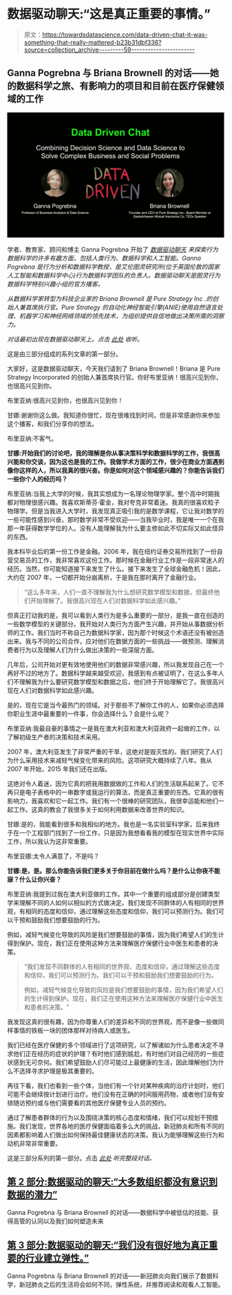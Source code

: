 # 数据驱动聊天:“这是真正重要的事情。”

> 原文：<https://towardsdatascience.com/data-driven-chat-it-was-something-that-really-mattered-b23b31dbf336?source=collection_archive---------59----------------------->

## Ganna Pogrebna 与 Briana Brownell 的对话——她的数据科学之旅、有影响力的项目和目前在医疗保健领域的工作

![](img/863c9101d47aa65ae2911ec524bf4f09.png)

学者、教育家、顾问和博主 Ganna Pogrebna 开始了 [*数据驱动聊天*](http://bit.ly/datadrivenchat) *来探索行为数据科学的许多有趣方面，包括人类行为、数据科学和人工智能。Ganna Pogrebna 是行为分析和数据科学教授，是艾伦图灵研究所(位于英国伦敦的国家人工智能和数据科学中心)行为数据科学团队的负责人。数据驱动聊天是图灵行为数据科学特别兴趣小组的官方播客。*

*从数据科学家转型为科技企业家的 Briana Brownell 是 Pure Strategy Inc .的创始人兼首席执行官。Pure Strategy 的自动化神经智能引擎(ANIE)使用自然语言处理、机器学习和神经网络领域的领先技术，为组织提供自信地做出决策所需的洞察力。*

*对话最初出现在数据驱动聊天上。点击* [*此处*](https://www.youtube.com/watch?v=0OnxoGFVuXU) *收听。*

这是由三部分组成的系列文章的第一部分。

大家好，这是数据驱动聊天，今天我们请到了 Briana Brownell！Briana 是 Pure Strategy Incorporated 的创始人兼首席执行官。你好布里亚纳！很高兴见到你，也很高兴见到你。

布里亚纳:很高兴见到你，也很高兴见到你！

甘娜:谢谢你这么做。我知道你很忙，现在很难找到时间，但是非常感谢你来参加这个播客，和我们分享你的想法。

布里亚纳:不客气。

**甘娜:开始我们的讨论吧，我的理解是你从事决策科学和数据科学的工作，我很高兴能和你交谈，因为这也是我的工作。我做学术方面的工作，很少在商业方面遇到像你这样的人，所以我真的很兴奋。你是如何对这个领域感兴趣的？你能告诉我们一些你个人的经历吗？**

布里亚纳:当我上大学的时候，我其实想成为一名理论物理学家。整个高中时期我都对物理很感兴趣。我喜欢斯蒂芬·霍金，我对夸克非常着迷。我真的很喜欢粒子物理学。但是当我进入大学时，我发现真正吸引我的是数学课程，它让我对数学的一些可能性感到兴奋。那时数学非常不受欢迎——当我毕业时，我是唯一一个在我那一年获得数学学位的人。没有人能理解我为什么要主修如此不切实际又如此怪异的东西。

我本科毕业后的第一份工作是金融。2006 年，我在纽约证券交易所找到了一份自营交易员的工作，我非常喜欢这份工作。那时候在金融行业工作是一段非常迷人的经历。当然，你可能知道接下来发生了什么。接下来发生了全球金融危机！因此，大约在 2007 年，一切都开始分崩离析，于是我在那时离开了金融行业。

> “这么多年来，人们一直不理解我为什么想研究数学模型和数据，但最终他们开始理解了。我很高兴现在人们对数据科学如此感兴趣。”

但真正打动我的是，我可以看到人类行为是多么重要的一部分，是我一直在创造的一些数学模型的关键部分。我开始对人类行为方面产生兴趣，并开始从事数据分析师的工作。我们当时不称自己为数据科学家，因为那个时候这个术语还没有被创造出来。我与不同的公司合作，应对他们在数据方面的一些挑战——做预测、理解消费者行为以及理解人们为什么做出决策的一些深层方面。

几年后，公司开始对更有效地使用他们的数据非常感兴趣，所以我发现自己在一个再好不过的地方了。数据科学越来越受欢迎，我感到有点被证明了，在这么多年人们不理解我为什么要研究数学模型和数据之后，他们终于开始理解它了。我很高兴现在人们对数据科学如此感兴趣。

是的，现在它是当今最热门的领域。对于那些不了解你工作的人，如果你必须选择你职业生涯中最重要的一件事，你会选择什么？会是什么呢？

布里亚纳:我最自豪的事情之一是我在澳大利亚和澳大利亚政府一起做的工作，以了解初级生产者的决策和技术采用。

2007 年，澳大利亚发生了非常严重的干旱，这绝对是毁灭性的。我们研究了人们为什么采用技术来减轻气候变化带来的风险。这项研究大概持续了八年。我从 2007 年开始，2015 年我们还在出版。

这绝对令人着迷，因为它真的把我用数据做的工作和人们的生活联系起来了。它不再只是电子表格中的一串数字或我运行的算法，而是真正重要的东西。它真的很有影响力，我喜欢和它一起工作。我们有一个很棒的研究团队，我很幸运能和他们一起工作。这真的教会了我很多关于如何利用数据来改善世界的知识。

甘娜:是的，我能看到很多和我相似的地方。我也是一名实验室科学家，后来我终于在一个工程部门找到了一份工作，只是因为我想看看我的模型在现实世界中实际工作，所以我认为这非常重要。

布里亚娜:太令人满意了，不是吗？

**甘娜:是，是。那么你能告诉我们更多关于你目前在做什么吗？是什么让你夜不能寐？什么让你兴奋？**

布里亚纳:我提到过我在澳大利亚做的工作。其中一个重要的组成部分是创建类型学来理解不同的人如何以相似的方式做决定。我们发现不同群体的人有相同的世界观，有相同的态度和信仰，通过理解这些态度和信仰，我们可以预测行为。我们可以干预和鼓励我们想要鼓励的行为。

例如，减轻气候变化导致的风险是我们想要鼓励的事情，因为我们希望人们的生计得到保护。现在，我们正在使用这种方法来理解医疗保健行业中医生和患者的决策。

> “我们发现不同群体的人有相同的世界观、态度和信仰，通过理解这些态度和信仰，我们可以预测行为。我们可以干预和鼓励我们想要鼓励的行为。
> 
> 例如，减轻气候变化导致的风险是我们想要鼓励的事情，因为我们希望人们的生计得到保护。现在，我们正在使用这种方法来理解医疗保健行业中医生和患者的决策。"

我发现这真的很有趣，因为你尊重人们的差异和不同的世界观，而不是像一些做同样事情的铁板一块的团体那样对待病人或医生。

我们已经在医疗保健的多个领域进行了这项研究，以了解诸如为什么患者决定不寻求他们正在经历的症状的护理？有时他们感到尴尬，有时他们对自己经历的一些症状感到无可奈何。我们希望鼓励人们尽可能过上最健康的生活，因此理解他们为什么不选择寻求护理是极其重要的。

再往下看，我们也看到一些个体，当他们有一个针对某种疾病的治疗计划时，他们可能不会继续按计划进行治疗。他们没有在正确的时间服用药物，或者他们没有安排随访预约或与他们需要看的其他医疗保健专业人员的预约。

通过了解患者群体的行为以及围绕决策的核心态度和情绪，我们可以规划干预措施。我们发现，世界各地的医疗保健面临着多么大的挑战，新冠肺炎和所有不同的因素都影响着人们做出如何保持最佳健康状态的决策。我认为能够理解这些行为和动机非常非常重要。

这是三部分系列的第一部分。点击 [*此处*](https://www.youtube.com/watch?v=0OnxoGFVuXU) *听完整段对话。*

## [第 2 部分:数据驱动的聊天:“大多数组织都没有意识到数据的潜力”](/data-driven-chat-the-potential-of-data-is-not-realized-in-most-organizations-c0b8f29e7ac3)

Ganna Pogrebna 与 Briana Brownell 的对话——数据科学中被低估的技能、获得高管的认同以及我们如何塑造未来

## [第 3 部分:数据驱动的聊天:“我们没有很好地为真正重要的行业建立弹性。”](/data-driven-chat-we-didnt-do-a-very-good-job-of-building-resiliency-into-really-important-8822f242b23c)

Ganna Pogrebna 与 Briana Brownell 的对话——新冠肺炎向我们展示了数据科学，新冠肺炎之后的生活将会如何不同，弹性系统，并推荐阅读和观看人工智能。